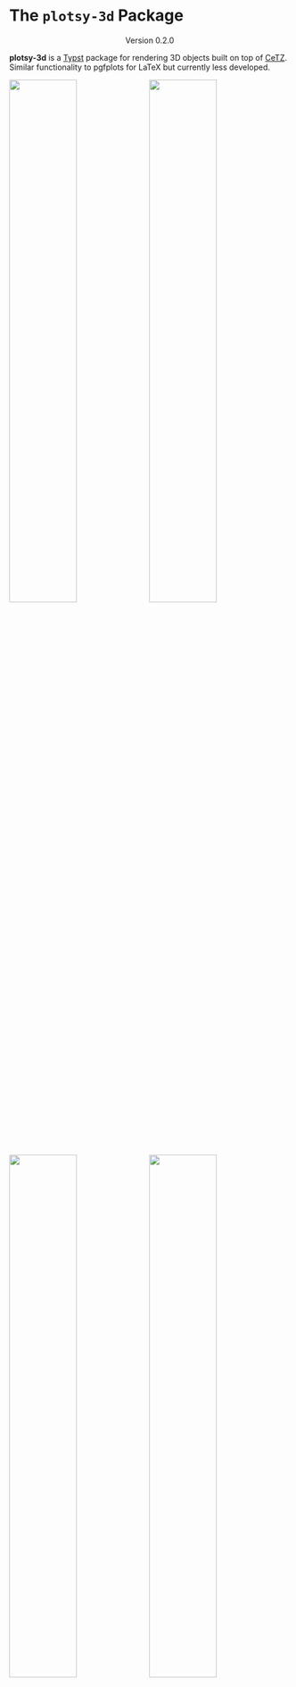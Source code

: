 # The `plotsy-3d` Package
<div align="center">Version 0.2.0</div>


**plotsy-3d** is a [Typst](https://github.com/typst/typst) package for rendering 3D objects built on top of [CeTZ](https://github.com/cetz-package/cetz). Similar functionality to pgfplots for LaTeX but currently less developed.


<p>
    <img src="examples/examples1.png" style="width:49%" >
    <img src="examples/examples2.png" style="width:49%"  >
</p>

<p>
    <img src="examples/examples3.png" style="width:49%" >
    <img src="examples/examples4.png" style="width:49%"  >
</p>

<p>
    <img src="examples/examples5.png" style="width:49%" >
    <img src="examples/examples6.png" style="width:49%"  >
</p>

## Features:

* 3D Function plotting of the form  `z = f(x,y)`
* Parametric curve plotting of the form `x(t), y(t), z(t)`
* Parametric surface plotting of the form `x(u,v), y(u,v), z(u,v)`
* Plots autoscale with font size for consistent style

See **Usage** or `examples/examples.typ` for the code


## Future Plans (contributors welcome):
- [ ] Nicer way to draw vectors
- [ ] Better way to handle render order
- [ ] Function to generate 2D plots for XZ XY YZ projections of any 3d render
- [ ] User Manual
- [ ] Make the code and api nicer

## Usage

### Parametric Function Plotting
```typ
#import "@preview/plotsy-3d:0.2.0": plot-3d-parametric-curve

#let xfunc(t) = 15*calc.cos(t)
#let yfunc(t) = calc.sin(t)
#let zfunc(t) = t

== Parametric Curve
$ x(t) = 15 cos(t), space y(t)= sin(t), space z(t)= t $
#plot-3d-parametric-curve(
  xfunc,
  yfunc,
  zfunc,
  subdivisions:30, //number of line segments per unit
  scale-dim: (0.03,0.05,0.05), // relative and global scaling
  tdomain:(0,10), 
  axis-step: (5,5,5), // adjust distance between x, y, z number labels
  dot-thickness: 0.05em, 
  front-axis-thickness: 0.1em,
  front-axis-dot-scale: (0.04, 0.04),
  rear-axis-dot-scale: (0.08,0.08),
  rear-axis-text-size: 0.5em,
  axis-label-size: 1.5em,
  rotation-matrix: ((-2, 2, 4), (0, -1, 0)) // matrix.transform-rotate-dir() from cetz
  xyz-colors: (red,green,blue),
)
```

### 3D Surface Plotting
```typ
#import "@preview/plotsy-3d:0.2.0": plot-3d-surface

#let size = 10
#let scale-factor = 0.11
#let (xscale,yscale,zscale) = (0.3,0.3,0.02)
#let scale-dim = (xscale*scale-factor,yscale*scale-factor, zscale*scale-factor)  
#let func(x,y) = x*x + y*y
#let color-func(x, y, z, x-lo,x-hi,y-lo,y-hi,z-lo,z-hi) = {
  return blue.transparentize(20%).darken((y/(y-hi - y-lo))*100%).lighten((x/(x-hi - x-lo)) * 50%)
}

== 3D Surface
$ z= x^2 + y^2 $
#plot-3d-surface(
  func,
  color-func: color-func,
  subdivisions: 2,
  subdivision-mode: "decrease",
  scale-dim: scale-dim,
  xdomain: (-size,size),
  ydomain:  (-size,size),
  pad-high: (0,0,0), // padding around the domain with no function displayed
  pad-low: (0,0,5),
  axis-step: (3,3,75),
  dot-thickness: 0.05em,
  front-axis-thickness: 0.1em,
  front-axis-dot-scale: (0.05,0.05),
  rear-axis-dot-scale: (0.08,0.08),
  rear-axis-text-size: 0.5em,
  axis-label-size: 1.5em,
  xyz-colors: (red,green,blue),
)
```

### Parametric Surface Plotting
```typ
#import "@preview/plotsy-3d:0.2.0": plot-3d-parametric-surface

#let xfunc(u,v) = u*calc.sin(v) 
#let yfunc(u,v) = u*calc.cos(v) 
#let zfunc(u,v) = u
#let color-func(x, y, z, x-lo,x-hi,y-lo,y-hi,z-lo,z-hi) = {
  return purple.transparentize(20%).lighten((z/(z-hi - z-lo)) * 80%)

}
#let scale-factor = 0.25
#let (xscale,yscale,zscale) = (0.3,0.2,0.3)
#let scale-dim = (xscale*scale-factor,yscale*scale-factor, zscale*scale-factor)  

== Parametric Surface
$ x(u,v) = u sin(v), space y(u,v)= u cos(v), space z(u,v)= u $
#plot-3d-parametric-surface(
  xfunc,
  yfunc,
  zfunc,
  xaxis: (-5,5), // set the minimum axis size, scales with function if needed
  yaxis: (-5,5),
  zaxis: (0,5),
  color-func: color-func,
  subdivisions:5, 
  scale-dim: scale-dim,
  udomain:(0, calc.pi+1), // note this gets truncated to an integer
  vdomain:(0, 2*calc.pi+1), // note this gets truncated to an integer
  axis-step: (5,5,5),
  dot-thickness: 0.05em,
  front-axis-thickness: 0.1em,
  front-axis-dot-scale: (0.04, 0.04),
  rear-axis-dot-scale: (0.08,0.08),
  rear-axis-text-size: 0.5em,
  axis-label-size: 1.5em,
  xyz-colors: (red,green,blue),
)
```

### Vector Field Plotting
```typ
#import "@preview/plotsy-3d:0.2.0": plot-3d-vector-field

#let size = 10
#let scale-factor = 0.12
#let (xscale,yscale,zscale) = (0.3,0.3,0.3)
#let i-func(x,y,z) = x + 0.5
#let j-func(x,y,z) = y + 0.5
#let k-func(x,y,z) = z + 1
#let color-func(x, y, z, x-lo,x-hi,y-lo,y-hi,z-lo,z-hi) = {
  return purple.darken(z/(z-hi - z-lo) * 100%) 
}

== 3D Vector Field
$ arrow(p)(x,y,z) = (x+0.5) hat(i) + (y+0.5) hat(j) + (z+1) hat(k) $
#plot-3d-vector-field(
    i-func,
    j-func,
    k-func,
    color-func: color-func,
    subdivisions: 3,
    subdivision-mode: "decrease",
    scale-dim: (xscale*scale-factor,yscale*scale-factor, zscale*scale-factor),
    xdomain: (-size,size),
    ydomain:  (-size,size),
    zdomain: (0,size),
    // pad-high: (0,0,2),
    rotation-matrix: ((-1.5, 1.2, 4), (0, -1, 0)),
    axis-label-offset: (0.4,0.2,0.2),
    axis-text-offset: 0.08,
    vector-size: 0.1em,
    xyz-colors: (red,green,blue),
)
```

## Plotting Function Default Parameters
```typ
plot-3d-vector-field(
  i-func,
  j-func,
  k-func,
  color-func: default-color-func,
  subdivisions:1,
  subdivision-mode: "increase",
  scale-dim: (1,1,0.5),
  xdomain:(0,10),
  ydomain:(0,10),
  zdomain:(0,10),
  axis-step: (5,5,5),
  dot-thickness: 0.05em,
  front-axis-thickness: 0.1em,
  front-axis-dot-scale: (0.05, 0.05),
  rear-axis-dot-scale: (0.08,0.08),
  rear-axis-text-size: 0.5em,
  axis-labels: ($x$, $y$, $z$),
  axis-label-size: 1.5em,
  axis-label-offset: (0.3,0.2,0.15),
  axis-text-offset: 0.075,
  rotation-matrix: ((-2, 2, 4), (0, -1, 0)),
  vector-size: 0.02em,
  xyz-colors: (red, green, blue),
)
```

```typ
plot-3d-parametric-surface(
  x-func,
  y-func,
  z-func,
  color-func: default-color-func,
  subdivisions:1,
  render-order: 0,
  scale-dim: (1,1,0.5),
  udomain:(0,1),
  vdomain:(0,1),
  xaxis:(0,10),
  yaxis:(0,10),
  zaxis:(0,10),
  axis-step: (5,5,5),
  dot-thickness: 0.05em,
  front-axis-thickness: 0.1em,
  front-axis-dot-scale: (0.05, 0.05),
  rear-axis-dot-scale: (0.08,0.08),
  rear-axis-text-size: 0.5em,
  axis-labels: ($x$, $y$, $z$),
  axis-label-size: 1.5em,
  axis-label-offset: (0.3,0.2,0.15),
  axis-text-offset: 0.075,
  rotation-matrix: ((-2, 2, 4), (0, -1, 0)),
  xyz-colors: (red,green,blue),
)
```

```typ
plot-3d-parametric-curve(
  x-func,
  y-func,
  z-func,
  color-func: default-line-color-func,
  subdivisions:1,
  scale-dim: (1,1,0.5),
  tdomain:(0,1),
  xaxis:(0,10),
  yaxis:(0,10),
  zaxis:(0,10),
  axis-step: (5,5,5),
  dot-thickness: 0.05em,
  front-axis-thickness: 0.1em,
  front-axis-dot-scale: (0.05, 0.05),
  rear-axis-dot-scale: (0.08,0.08),
  rear-axis-text-size: 0.5em,
  axis-labels: ($x$, $y$, $z$),
  axis-label-size: 1.5em,
  axis-label-offset: (0.3,0.2,0.15),
  axis-text-offset: 0.075,
  rotation-matrix: ((-2, 2, 4), (0, -1, 0)),
  xyz-colors: (red,green,blue),
)
```

```typ
plot-3d-surface(
  func,
  func2: none,
  color-func: default-color-func,
  subdivision-mode: "increase",
  subdivisions: 1,
  scale-dim: (1,1,0.5),
  xdomain:(0,10),
  ydomain: (0,10),
  pad-high: (0,0,0),
  pad-low: (0,0,0),
  axis-step: (5,5,5),
  dot-thickness: 0.05em,
  front-axis-thickness: 0.1em,
  front-axis-dot-scale: (0.5, 1),
  rear-axis-dot-scale: (0.08,0.08),
  rear-axis-text-size: 0.5em,
  axis-labels: ($x$, $y$, $z$),
  axis-label-size: 1.5em,
  axis-label-offset: (0.3,0.2,0.15),
  axis-text-offset: 0.075,
  rotation-matrix: ((-2, 2, 4), (0, -1, 0)),
  xyz-colors: (red,green,blue)
)
```


### Custom Plotting
For custom combinations of plots and lines, you can make a copy of the relevant plot function from `plotsy-3d.typ` and add multiple plots onto the same axis in the same cetz canvas using the backend render functions.

## More Examples

<!-- <p>
    <img src="examples/examples5.png" style="width:49%" >
    <img src="examples/examples6.png" style="width:49%"  >
</p> -->

<p>
    <img src="examples/examples7.png" style="width:49%" >
    <img src="examples/examples8.png" style="width:49%"  >
</p>

<p>
    <img src="examples/examples9.png" style="width:49%" >

</p>

## Build Examples
From project root:
`typst compile examples/examples.typ --root .`
`typst compile examples/examples.typ --root . examples/examples{p}.png`


## Star History

<a href="https://star-history.com/#misskacie/plotsy-3d&Date">
 <picture>
   <source media="(prefers-color-scheme: dark)" srcset="https://api.star-history.com/svg?repos=misskacie/plotsy-3d&type=Date&theme=dark" />
   <source media="(prefers-color-scheme: light)" srcset="https://api.star-history.com/svg?repos=misskacie/plotsy-3d&type=Date" />
   <img alt="Star History Chart" src="https://api.star-history.com/svg?repos=misskacie/plotsy-3d&type=Date" />
 </picture>
</a>

## Changelog

### V0.2.0
* Changed all code to use kebab-case
* Fixed missing parameters from functions 
### V0.1.0
* 3D Function plotting of the form z = f(x,y)
* 3D Parametric curve plotting of the form x(t), y(t), z(t)
* 3D Parametric function plotting of the form x(u,v), y(u,v), z(u,v)
* 3D Vector Field Plotting of the form r(x,y,z) = (x) i + (y) j + (z) k

